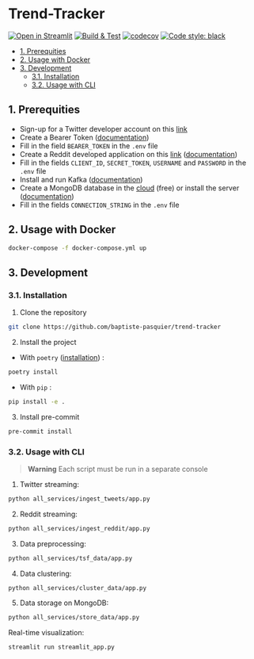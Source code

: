 <!-- omit in toc -->
# Trend-Tracker

[![Open in Streamlit](https://static.streamlit.io/badges/streamlit_badge_black_white.svg)](https://trend-tracker.streamlit.app/)
[![Build & Test](https://github.com/baptiste-pasquier/trend-tracker/actions/workflows/main.yml/badge.svg)](https://github.com/baptiste-pasquier/trend-tracker/actions/workflows/main.yml)
[![codecov](https://codecov.io/github/baptiste-pasquier/trend-tracker/branch/main/graph/badge.svg)](https://codecov.io/gh/baptiste-pasquier/trend-tracker)
[![Code style: black](https://img.shields.io/badge/code%20style-black-000000.svg)](https://github.com/psf/black)


- [1. Prerequities](#1-prerequities)
- [2. Usage with Docker](#2-usage-with-docker)
- [3. Development](#3-development)
  - [3.1. Installation](#31-installation)
  - [3.2. Usage with CLI](#32-usage-with-cli)


## 1. Prerequities

- Sign-up for a Twitter developer account on this [link](https://developer.twitter.com/en/apply-for-access)
- Create a Bearer Token ([documentation](https://developer.twitter.com/en/docs/authentication/oauth-2-0/bearer-tokens))
- Fill in the field `BEARER_TOKEN` in the `.env` file
- Create a Reddit developed application on this [link](https://www.reddit.com/prefs/apps/) ([documentation](https://praw.readthedocs.io/en/stable/getting_started/authentication.html#password-flow))
- Fill in the fields `CLIENT_ID`, `SECRET_TOKEN`, `USERNAME` and `PASSWORD` in the `.env` file
- Install and run Kafka ([documentation](https://kafka.apache.org/quickstart))
- Create a MongoDB database in the [cloud](https://www.mongodb.com/cloud/atlas/register) (free) or install the server ([documentation](https://www.mongodb.com/docs/manual/installation/))
- Fill in the fields `CONNECTION_STRING` in the `.env` file

## 2. Usage with Docker

```bash
docker-compose -f docker-compose.yml up
```

## 3. Development

### 3.1. Installation

1. Clone the repository
```bash
git clone https://github.com/baptiste-pasquier/trend-tracker
```

2. Install the project
- With `poetry` ([installation](https://python-poetry.org/docs/#installation)) :
```bash
poetry install
```
- With `pip` :
```bash
pip install -e .
```

3. Install pre-commit
```bash
pre-commit install
```

### 3.2. Usage with CLI

> **Warning**
> Each script must be run in a separate console

1. Twitter streaming:
```bash
python all_services/ingest_tweets/app.py
```

2. Reddit streaming:
```bash
python all_services/ingest_reddit/app.py
```

3. Data preprocessing:
```bash
python all_services/tsf_data/app.py
```

4. Data clustering:
```bash
python all_services/cluster_data/app.py
```

5. Data storage on MongoDB:
```bash
python all_services/store_data/app.py
```

Real-time visualization:
```bash
streamlit run streamlit_app.py
```

